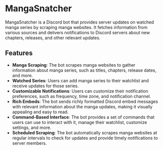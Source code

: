 # MangaSnatcher

MangaSnatcher is a Discord bot that provides server updates on watched manga series by scraping manga websites. It fetches information from various sources and delivers notifications to Discord servers about new chapters, releases, and other relevant updates.

## Features

- **Manga Scraping**: The bot scrapes manga websites to gather information about manga series, such as titles, chapters, release dates, and more.
- **Watched Series**: Users can add manga series to their watchlist and receive updates for those series.
- **Customizable Notifications**: Users can customize their notification preferences, such as frequency, time zone, and notification channel.
- **Rich Embeds**: The bot sends richly formatted Discord embed messages with relevant information about the manga updates, making it visually appealing and easy to read.
- **Command-Based Interface**: The bot provides a set of commands that users can use to interact with it, manage their watchlist, customize settings, and more.
- **Scheduled Scraping**: The bot automatically scrapes manga websites at regular intervals to check for updates and provide timely notifications to server members.
